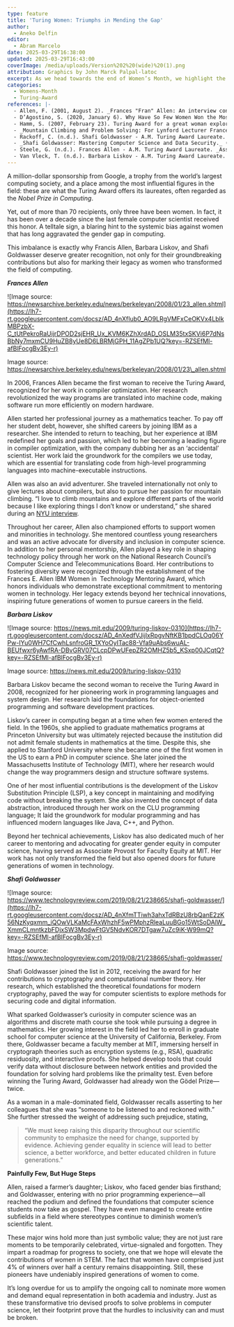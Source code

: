 ```yaml
---
type: feature
title: 'Turing Women: Triumphs in Mending the Gap'
author:
  - Aneko Delfin
editor:
  - Abram Marcelo
date: 2025-03-29T16:38:00
updated: 2025-03-29T16:43:00
coverImage: /media/uploads/Version%202%20(wide)%20(1).png
attribution: Graphics by John Marck Palpal-latoc
excerpt: As we head towards the end of Women’s Month, we highlight the impact and significance that women hold in the field computer science. In a scientific field rife with gender inequality and discrimination, these women have established their legacies through their intellect and passion for computing. Their pioneering works have paved the way for major developments in cryptography, compiler optimization, and distributed systems. Join us in celebrating the three women who have been awarded the highest distinction in computer science—the Turing Award.
categories:
  - Womens-Month
  - Turing-Award
references: |-
  - Allen, F. (2001, August 2). _Frances "Fran" Allen: An interview conducted by Janet Abbate for the IEEE History Center_ (Interview No. 573). The Institute of Electrical and Electronics Engineers, Inc. [https://ethw.org/Oral-History:Frances\_%22Fran%22\_Allen](https://ethw.org/Oral-History:Frances_%22Fran%22_Allen) 
  - D’Agostino, S. (2020, January 6). Why Have So Few Women Won the Most Important Award in Computing?. _Slate_. [https://slate.com/technology/2020/01/turing-award-acm-women-recipients.html](https://slate.com/technology/2020/01/turing-award-acm-women-recipients.html) 
  - Hamm, S. (2007, February 23). Turing Award for a great woman explorer and a champion of women in science. _Indian Academy of Sciences_. [https://www.ias.ac.in/Initiatives/Women\_in\_Science/Turing\_Award](https://www.ias.ac.in/Initiatives/Women_in_Science/Turing_Award) 
  - _Mountain Climbing and Problem Solving: For Lynford Lecturer Frances Allen, They're Not That Different_. (2009, November 16). New York University Tandon School of Engineering. [https://engineering.nyu.edu/news/mountain-climbing-and-problem-solving-lynford-lecturer-frances-allen-theyre-not-different](https://engineering.nyu.edu/news/mountain-climbing-and-problem-solving-lynford-lecturer-frances-allen-theyre-not-different) 
  - Rackoff, C. (n.d.). Shafi Goldwasser - A.M. Turing Award Laureate. _Association for Computing Machinery._ [https://amturing.acm.org/award\_winners/goldwasser\_8627889.cfm](https://amturing.acm.org/award_winners/goldwasser_8627889.cfm) 
  - _Shafi Goldwasser: Mastering Computer Science and Data Security._ (n.d.). L’Oréal Group. [https://www.loreal.com/en/articles/commitments/article-page-shafi-goldwasser-fwis/#:\~:text=Her%20beginnings%20in%20Computer%20Science,fairness%20%2D%20in%20a%20digital%20context](https://www.loreal.com/en/articles/commitments/article-page-shafi-goldwasser-fwis/#:~:text=Her%20beginnings%20in%20Computer%20Science,fairness%20%2D%20in%20a%20digital%20context) 
  - Steele, G. (n.d.). Frances Allen - A.M. Turing Award Laureate. _Association for Computing Machinery._ [https://amturing.acm.org/award\_winners/allen\_1012327.cfm](https://amturing.acm.org/award_winners/allen_1012327.cfm) 
  - Van Vleck, T. (n.d.). Barbara Liskov - A.M. Turing Award Laureate. _Association for Computing Machinery._ [https://amturing.acm.org/award\_winners/liskov\_1108679.cfm](https://amturing.acm.org/award_winners/liskov_1108679.cfm)
---
```


A million-dollar sponsorship from Google, a trophy from the world’s largest computing society, and a place among the most influential figures in the field: these are what the Turing Award offers its laureates, often regarded as the _Nobel Prize in Computing_.

Yet, out of more than 70 recipients, only three have been women. In fact, it has been over a decade since the last female computer scientist received this honor. A telltale sign, a blaring hint to the systemic bias against women that has long aggravated the gender gap in computing.

This imbalance is exactly why Francis Allen, Barbara Liskov, and Shafi Goldwasser deserve greater recognition, not only for their groundbreaking contributions but also for marking their legacy as women who transformed the field of computing.

**_Frances Allen_**

![Image source: https://newsarchive.berkeley.edu/news/berkeleyan/2008/01/23_allen.shtml](https://lh7-rt.googleusercontent.com/docsz/AD_4nXfIub0_AO9LRgVMFxCeOKVx4LblkMBPzbX-C_tUtPekroRaUijrDPOD2sjEHR_Ux_KVM6KZhXrdAD_OSLM35txSKVi6P7dNsBbNy7mxmCU9HuZB8yUe8D6LBRMjGPH_11AgZPb1UQ?key=-RZSEfMl-afBlFocgBv3Ey-r)

Image source: https://newsarchive.berkeley.edu/news/berkeleyan/2008/01/23\_allen.shtml

In 2006, Frances Allen became the first woman to receive the Turing Award, recognized for her work in compiler optimization. Her research revolutionized the way programs are translated into machine code, making software run more efficiently on modern hardware.

Allen started her professional journey as a mathematics teacher. To pay off her student debt, however, she shifted careers by joining IBM as a researcher. She intended to return to teaching, but her experience at IBM redefined her goals and passion, which led to her becoming a leading figure in compiler optimization, with the company dubbing her as an ‘accidental’ scientist. Her work laid the groundwork for the compilers we use today, which are essential for translating code from high-level programming languages into machine-executable instructions.

Allen was also an avid adventurer. She traveled internationally not only to give lectures about compilers, but also to pursue her passion for mountain climbing. “I love to climb mountains and explore different parts of the world because I like exploring things I don’t know or understand,” she shared during an [NYU interview](https://engineering.nyu.edu/news/mountain-climbing-and-problem-solving-lynford-lecturer-frances-allen-theyre-not-different).

Throughout her career, Allen also championed efforts to support women and minorities in technology. She mentored countless young researchers and was an active advocate for diversity and inclusion in computer science. In addition to her personal mentorship, Allen played a key role in shaping technology policy through her work on the National Research Council’s Computer Science and Telecommunications Board. Her contributions to fostering diversity were recognized through the establishment of the Frances E. Allen IBM Women in  Technology Mentoring Award, which honors individuals who demonstrate exceptional commitment to mentoring women in technology. Her legacy extends beyond her technical innovations, inspiring future generations of women to pursue careers in the field.

**_Barbara Liskov_**

![Image source: https://news.mit.edu/2009/turing-liskov-0310](https://lh7-rt.googleusercontent.com/docsz/AD_4nXedfVJijlxRpgvNftKB1bpdCLOq06YPw-IYu0WH7CfCwhLsnfroGR_1XYoOyITac88-Vfa9uAbs6wuAL-BEUfwxr6yAwfRA-DBvGRV07CLcpDPwUFepZR2OMHZ5b5_KSxp00JCqtQ?key=-RZSEfMl-afBlFocgBv3Ey-r)

Image source: https://news.mit.edu/2009/turing-liskov-0310

Barbara Liskov became the second woman to receive the Turing Award in 2008, recognized for her pioneering work in programming languages and system design. Her research laid the foundations for object-oriented programming and software development practices.

Liskov’s career in computing began at a time when few women entered the field. In the 1960s, she applied to graduate mathematics programs at Princeton University but was ultimately rejected because the institution did not admit female students in mathematics at the time. Despite this, she applied to Stanford University where she became one of the first women in the US to earn a PhD in computer science. She later joined the Massachusetts Institute of Technology (MIT), where her research would change the way programmers design and structure software systems.

One of her most influential contributions is the development of the Liskov Substitution Principle (LSP), a key concept in maintaining and modifying code without breaking the system. She also invented the concept of data abstraction, introduced through her work on the CLU programming language; It laid the groundwork for modular programming and has influenced modern languages like Java, C++, and Python.

Beyond her technical achievements, Liskov has also dedicated much of her career to mentoring and advocating for greater gender equity in computer science, having served as Associate Provost for Faculty Equity at MIT. Her work has not only transformed the field but also opened doors for future generations of women in technology.

**_Shafi Goldwasser_**

![Image source: https://www.technologyreview.com/2019/08/21/238665/shafi-goldwasser/](https://lh7-rt.googleusercontent.com/docsz/AD_4nXfmTTiwh3ahxTdRBzU8rbQanE2zK56NzKyqxmm_iQOwVLKaMcFAxWhzhF5wPMphzRleaLuuBGo15WtSoDAlW_XmmCLmntkzbFDjxSW3MpdwFtGV5NdvKOR7DTgaw7uZc9iK-W99mQ?key=-RZSEfMl-afBlFocgBv3Ey-r)

Image source: https://www.technologyreview.com/2019/08/21/238665/shafi-goldwasser/

Shafi Goldwasser joined the list in 2012, receiving the award for her contributions to cryptography and computational number theory. Her research, which established the theoretical foundations for modern cryptography, paved the way for computer scientists to explore methods for securing code and digital information.

What sparked Goldwasser’s curiosity in computer science was an algorithms and discrete math course she took while pursuing a degree in mathematics. Her growing interest in the field led her to enroll in graduate school for computer science at the University of California, Berkeley. From there, Goldwasser became a faculty member at MIT, immersing herself in cryptograph theories such as encryption systems (e.g., RSA), quadratic residuosity, and interactive proofs. She helped develop tools that could verify data without disclosure between network entities and provided the foundation for solving hard problems like the primality test. Even before winning the Turing Award, Goldwasser had already won the Gödel Prize—twice.

As a woman in a male-dominated field, Goldwasser recalls asserting to her colleagues that she was “someone to be listened to and reckoned with.” She further stressed the weight of addressing such prejudice, stating,

> “We must keep raising this disparity throughout our scientific community to emphasize the need for change, supported by evidence. Achieving gender equality in science will lead to better science, a better workforce, and better educated children in future generations.”

**Painfully Few, But Huge Steps**

Allen, raised a farmer’s daughter; Liskov, who faced gender bias firsthand; and Goldwasser, entering with no prior programming experience—all reached the podium and defined the foundations that computer science students now take as gospel. They have even managed to create entire subfields in a field where stereotypes continue to diminish women’s scientific talent.

These major wins hold more than just symbolic value; they are not just rare moments to be temporarily celebrated, virtue-signaled and forgotten. They impart a roadmap for progress to society, one that we hope will elevate the contributions of women in STEM. The fact that women have comprised just 4% of winners over half a century remains disappointing. Still, these pioneers have undeniably inspired generations of women to come.

It’s long overdue for us to amplify the ongoing call to nominate more women and demand equal representation in both academia and industry. Just as these transformative trio devised proofs to solve problems in computer science, let their footprint prove that the hurdles to inclusivity can and must be broken.
